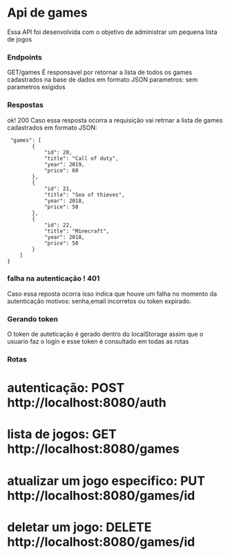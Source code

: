 # Api de games 
Essa API foi desenvolvida com o objetivo de administrar um pequena lista de jogos
### Endpoints
GET/games
É responsavel por retornar a lista de todos os games cadastrados na base de dados em formato JSON 
parametros: sem parametros exigidos
### Respostas 
ok! 200 
Caso essa resposta ocorra a requisição vai retrnar a lista de games cadastrados em formato JSON:
```
 "games": [
        {
            "id": 20,
            "title": "Call of duty",
            "year": 2019,
            "price": 60
        },
        {
            "id": 21,
            "title": "Sea of thieves",
            "year": 2018,
            "price": 50
        },
        {
            "id": 22,
            "title": "Minecraft",
            "year": 2018,
            "price": 50
        }
    ]
}
```
### falha na autenticação ! 401 
Caso essa reposta ocorra isso indica que houve um falha no momento da autenticação motivos: senha,email incorretos ou token expirado.
### Gerando token
O token de auteticação é gerado dentro do localStorage assim que o usuario faz o login e esse token é consultado em todas as rotas
### Rotas 
# autenticação:   POST http://localhost:8080/auth 
# lista de jogos: GET  http://localhost:8080/games
# atualizar um jogo especifico: PUT http://localhost:8080/games/id 
# deletar um jogo: DELETE http://localhost:8080/games/id 
